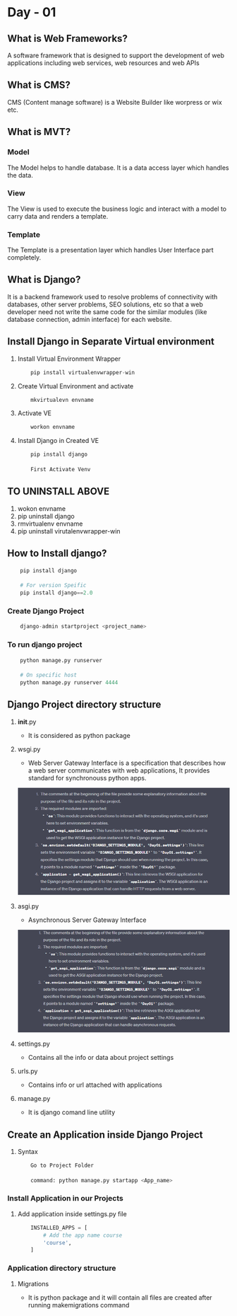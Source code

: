 # Day - 01

## What is Web Frameworks?

A software framework that is designed to support the development of web applications including web services, web resources and web APIs

## What is CMS?

CMS (Content manage software) is a Website Builder like worpress or wix etc.

## What is MVT?

### Model

The Model helps to handle database. It is a data access layer which handles the data.

### View

The View is used to execute the business logic and interact with a model to carry data and renders a template.

### Template

The Template is a presentation layer which handles User Interface part completely.

## What is Django?

It is a backend framework used to resolve problems of connectivity with databases, other server problems, SEO solutions, etc so that a web developer need not write the same code for the similar modules (like database connection, admin interface) for each website.

## Install Django in Separate Virtual environment

1. Install Virtual Environment Wrapper

    ```python
        pip install virtualenvwrapper-win
    ```

2. Create Virtual Environment and activate

    ```python
        mkvirtualevn envname
    ```

3. Activate VE

    ```python
        workon envname
    ```

4. Install Django in Created VE

    ```python
        pip install django 

        First Activate Venv
    ```

## TO UNINSTALL ABOVE

1. wokon envname
2. pip uninstall django
3. rmvirtualenv envname
4. pip uninstall virutalenvwrapper-win

## How to Install django?

```python
    pip install django
    
    # For version Speific
    pip install django==2.0
```

### Create Django Project

```python
    django-admin startproject <project_name>
```

### To run django project

```python
    python manage.py runserver

    # On specific host
    python manage.py runserver 4444
```

## Django Project directory structure

1. __init__.py
   - It is considered as python package

2. wsgi.py

   - Web Server Gateway Interface is a specification that describes how a web server communicates with web applications, It provides standard for synchronouss python apps.

   ![Wsgi explain](./Notes%20Image/Screenshot%20(100).png)

3. asgi.py
   - Asynchronous Server Gateway Interface

   ![asgi explain](./Notes%20Image/Screenshot%20(99).png)

4. settings.py

   - Contains all the info or data about project settings

5. urls.py

   - Contains info or url attached with applications

6. manage.py

   - It is django comand line utility

## Create an Application inside Django Project

1. Syntax

    ```python
        Go to Project Folder

        command: python manage.py startapp <App_name>
    ```

### Install Application in our Projects

1. Add application inside settings.py file

    ```python
        INSTALLED_APPS = [
            # Add the app name course
            'course',
        ]
    ```

### Application directory structure

1. Migrations

   - It is python package and it will contain all files are created after running makemigrations command
